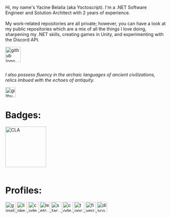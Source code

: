 <p align="left">Hi, my name's Yacine Belalia (aka Yoctoscript). I'm a .NET Software Engineer and Solution Architect with 2 years of experience.<br><br>My work-related repositories are all private; however, you can have a look at my public repositories which are a mix of all the things I love doing, sharpening my .NET skills, creating games in Unity, and experimenting with the Discord API.</p>

<div align="left">
  <img src="https://skillicons.dev/icons?i=cs,dotnet,visualstudio,azure,unity,windows,github" height="48" alt="github logo"/>
</div>

<br>
<p><i>I also possess fluency in the archaic languages of ancient civilizations, relics imbued with the echoes of antiquity.</i></p>
<img src="https://skillicons.dev/icons?i=c,cpp" height="32" alt="github logo"/>

<br/>
<h1>Badges:</h1>

<div align="left">
  <a href="https://www.credly.com/badges/aa790c20-fcca-41fc-b87a-f43c5fd12d09/public_url" target="_blank">
    <img src="https://raw.githubusercontent.com/yoctoscript/yoctoscript/main/Certifications/C_Certified_Associate_Programmer_Badge.png" width="128" height="128" alt="CLA"  />
  </a>
<div>

<br/>
<h1>Profiles:</h1>


<div align="left">
  <a href="mailto:yacine.belalia.contact@gmail.com" target="_blank">
    <img src="https://raw.githubusercontent.com/yoctoscript/yoctoscript/main/Icons/gmail.png" width="32" height="32" alt="gmail lolo"/>
  </a><a href="https://www.linkedin.com/in/yacine-belalia/" target="_blank">
    <img src="https://raw.githubusercontent.com/yoctoscript/yoctoscript/main/Icons/linkedin.png" width="32" height="32" alt="linkedin logo"/>
  </a>
  
  <a href="https://www.codewars.com/users/yoctoscript" target="_blank">
    <img src="https://raw.githubusercontent.com/yoctoscript/yoctoscript/main/Icons/codewars.png" width="32" height="32" alt="codewars logo"  />
  </a>
  <a href="https://leetcode.com/yoctoscript/" target="_blank">
    <img src="https://raw.githubusercontent.com/yoctoscript/yoctoscript/main/Icons/leetcode.png" width="32" height="32" alt="leetcode logo"  />
  </a>
  <a href="https://stackoverflow.com/users/24273194/yoctoscript" target="_blank">
    <img src="https://raw.githubusercontent.com/yoctoscript/yoctoscript/main/Icons/stackoverflow.png" width="32" height="32" alt="stackoverflow logo"  />
  </a>
  <a href="https://www.codechef.com/users/yoctoscript" target="_blank">
    <img src="https://raw.githubusercontent.com/yoctoscript/yoctoscript/main/Icons/codechef.png" width="32" height="32" alt="codechef logo"  />
  </a>
  <a href="https://profiles.topcoder.com/yoctoscript" target="_blank">
    <img src="https://raw.githubusercontent.com/yoctoscript/yoctoscript/main/Icons/topcoder.png" width="32" height="32" alt="topcoder logo"  />
  </a>
  <a href="https://www.fiverr.com/s/g7wd69" target="_blank">
    <img src="https://raw.githubusercontent.com/yoctoscript/yoctoscript/main/Icons/fiverr.png" width="32" height="32" alt="fiverr logo"  />
  </a>
  <a href="discordapp.com/users/1007752311449333811" target="_blank">
    <img src="https://raw.githubusercontent.com/yoctoscript/yoctoscript/main/Icons/discord.png" width="32" height="32" alt="discord logo" />
  </a>
</div>

###